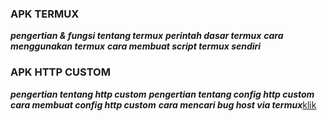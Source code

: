 
### APK TERMUX ###
***pengertian & fungsi tentang termux***
***perintah dasar termux***
***cara menggunakan termux***
***cara membuat script termux sendiri***

### APK HTTP CUSTOM ###
***pengertian tentang http custom***
***pengertian tentang config http custom***
***cara membuat config http custom***
***cara mencari bug host via termux***[klik](https://www.kumpulanremaja.com/2019/04/mencari-bug-host-internet-gratis-dengan-termux.html?m=1#google_vignette)
